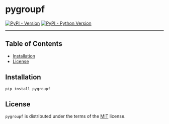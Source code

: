 # pygroupf

[![PyPI - Version](https://img.shields.io/pypi/v/pygroupf.svg)](https://pypi.org/project/pygroupf)
[![PyPI - Python Version](https://img.shields.io/pypi/pyversions/pygroupf.svg)](https://pypi.org/project/pygroupf)

-----

## Table of Contents

- [Installation](#installation)
- [License](#license)

## Installation

```console
pip install pygroupf
```

## License

`pygroupf` is distributed under the terms of the [MIT](https://spdx.org/licenses/MIT.html) license.
